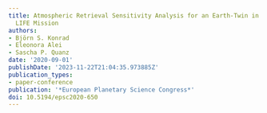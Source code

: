 ```yaml
---
title: Atmospheric Retrieval Sensitivity Analysis for an Earth-Twin in the Future
  LIFE Mission
authors:
- Björn S. Konrad
- Eleonora Alei
- Sascha P. Quanz
date: '2020-09-01'
publishDate: '2023-11-22T21:04:35.973885Z'
publication_types:
- paper-conference
publication: '*European Planetary Science Congress*'
doi: 10.5194/epsc2020-650
---
```

